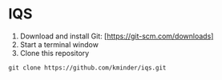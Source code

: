 # IQS
1. Download and install Git: [https://git-scm.com/downloads]
2. Start a terminal window
3. Clone this repository
```
git clone https://github.com/kminder/iqs.git
```
